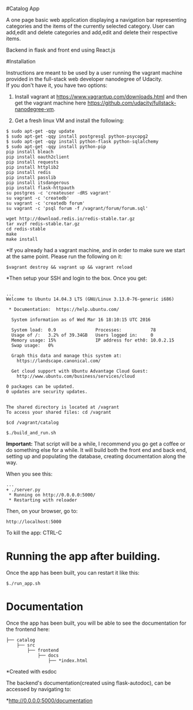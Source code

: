
#Catalog App

A one page basic web application displaying a navigation bar representing categories and the items of the currently selected category.
User can add,edit and delete categories and add,edit and delete their respective items.

Backend in flask and front end using React.js

#Installation

Instructions are meant to be used by a user running the vagrant machine provided in the full-stack web developer nanodegree of Udacity.  
If you don't have it, you have two options: 
 
 1) Install vagrant at https://www.vagrantup.com/downloads.html and then get the vagrant machine here https://github.com/udacity/fullstack-nanodegree-vm.
 
 2) Get a fresh linux VM and install the following:
 
```
$ sudo apt-get -qqy update
$ sudo apt-get -qqy install postgresql python-psycopg2
$ sudo apt-get -qqy install python-flask python-sqlalchemy
$ sudo apt-get -qqy install python-pip
pip install bleach
pip install oauth2client
pip install requests
pip install httplib2
pip install redis
pip install passlib
pip install itsdangerous
pip install flask-httpauth
su postgres -c 'createuser -dRS vagrant'
su vagrant -c 'createdb'
su vagrant -c 'createdb forum'
su vagrant -c 'psql forum -f /vagrant/forum/forum.sql'

wget http://download.redis.io/redis-stable.tar.gz
tar xvzf redis-stable.tar.gz
cd redis-stable
make
make install
```

*If you already had a vagrant machine, and in order to make sure we start at the same point. Please run the following on it:

`$vagrant destroy && vagrant up && vagrant reload`

*Then setup your SSH and login to the box. Once you get:

```

...
Welcome to Ubuntu 14.04.3 LTS (GNU/Linux 3.13.0-76-generic i686)

 * Documentation:  https://help.ubuntu.com/

  System information as of Wed Mar 16 18:10:15 UTC 2016

  System load:  0.9               Processes:           78
  Usage of /:   3.2% of 39.34GB   Users logged in:     0
  Memory usage: 15%               IP address for eth0: 10.0.2.15
  Swap usage:   0%

  Graph this data and manage this system at:
    https://landscape.canonical.com/

  Get cloud support with Ubuntu Advantage Cloud Guest:
    http://www.ubuntu.com/business/services/cloud

0 packages can be updated.
0 updates are security updates.


The shared directory is located at /vagrant
To access your shared files: cd /vagrant
```

`$cd /vagrant/catalog`

`$./build_and_run.sh`

**Important:** That script will be a while, I recommend you go get a coffee or do something else for a while. It will build both the front end and back end, setting up and populating the database, creating documentation along the way.

When you see this:
```
...
+ ./server.py
 * Running on http://0.0.0.0:5000/
 * Restarting with reloader

```

Then, on your browser, go to:

 `http://localhost:5000`

To kill the app: CTRL-C

# Running the app after building.

Once the app has been built, you can restart it like this:

`$./run_app.sh`

# Documentation

Once the app has been built, you will be able to see the documentation for the frontend here:

```
├── catalog
    ├── src
        ├── frontend
            ├── docs
                ├── *index.html
```
*Created with esdoc

The backend's documentation(created using flask-autodoc), can be accessed by navigating to: 

*http://0.0.0.0:5000/documentation
